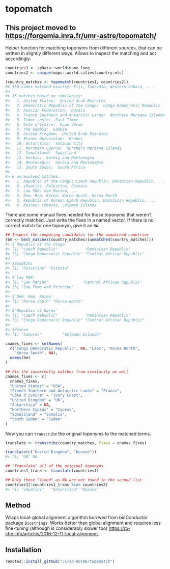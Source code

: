 
<!-- README.md is generated from README.Rmd. Please edit that file -->
topomatch
=========

## This project moved to https://forgemia.inra.fr/umr-astre/topomatch/

Helper function for matching toponyms from different sources, that can be written in slightly different ways. Allows to inspect the matching and act accordingly.

``` r
countries1 <- spData::world$name_long
countries2 <- unique(maps::world.cities$country.etc)

(country_matches <- topomatch(countries1, countries2))
#> 156 names matched exactly: Fiji, Tanzania, Western Sahara, ... 
#> 
#> 15 matches based on similarity: 
#>   1. United States:  United Arab Emirates 
#>   2. Democratic Republic of the Congo:  Congo Democratic Republic 
#>   3. Russian Federation:  Russia 
#>   4. French Southern and Antarctic Lands:  Northern Mariana Islands 
#>   5. Timor-Leste:  East Timor 
#>   6. Côte d'Ivoire:  Cape Verde 
#>   7. The Gambia:  Gambia 
#>   8. United Kingdom:  United Arab Emirates 
#>   9. Brunei Darussalam:  Brunei 
#>   10. Antarctica:  Vatican City 
#>   11. Northern Cyprus:  Northern Mariana Islands 
#>   12. Somaliland:  Swaziland 
#>   13. Serbia:  Serbia and Montenegro 
#>   14. Montenegro:  Serbia and Montenegro 
#>   15. South Sudan:  South Africa 
#> 
#> 6 unresolved matches: 
#>   1. Republic of the Congo: Czech Republic, Dominican Republic, ... 
#>   2. eSwatini: Palestine, Estonia 
#>   3. Lao PDR: San Marino, ... 
#>   4. Dem. Rep. Korea: Korea South, Korea North 
#>   5. Republic of Korea: Czech Republic, Dominican Republic, ... 
#>   6. Kosovo: Comoros, Solomon Islands
```

There are some manual fixes needed for those toponyms that weren't correctly matched. Just write the fixes in a named vector. If there is no correct match for one toponym, give it an `NA`.

``` r
## Inspect the competing candidates for the unmatched countries
(bm <- best_matches(country_matches)[unmatched(country_matches)])
#> $`Republic of the Congo`
#> [1] "Czech Republic"            "Dominican Republic"       
#> [3] "Congo Democratic Republic" "Central African Republic" 
#> 
#> $eSwatini
#> [1] "Palestine" "Estonia"  
#> 
#> $`Lao PDR`
#> [1] "San Marino"               "Central African Republic"
#> [3] "Sao Tome and Principe"   
#> 
#> $`Dem. Rep. Korea`
#> [1] "Korea South" "Korea North"
#> 
#> $`Republic of Korea`
#> [1] "Czech Republic"            "Dominican Republic"       
#> [3] "Congo Democratic Republic" "Central African Republic" 
#> 
#> $Kosovo
#> [1] "Comoros"         "Solomon Islands"

cnames_fixes <- setNames(
  c("Congo Democratic Republic", NA, "Laos", "Korea North",
    "Korea South", NA),
  names(bm)
)

## Fix the incorrectly matches from similarity as well
cnames_fixes <- c(
  cnames_fixes,
  "United States" = "USA",
  "French Southern and Antarctic Lands" = "France",
  "Côte d'Ivoire" = "Ivory Coast",
  "United Kingdom" = "UK",
  "Antarctica" = NA,
  "Northern Cyprus" = "Cyprus",
  "Somaliland" = "Somalia",
  "South Sudan" = "Sudan"
)
```

Now you can `transcribe` the original toponyms to the matched terms.

``` r
translate <- transcribe(country_matches, fixes = cnames_fixes)

translate(c("United Kingdom", "Kosovo"))
#> [1] "UK" NA

## "Translate" all of the original toponyms
countries1_trans <- translate(countries1)

## Only those "fixed" as NA are not found in the second list
countries1[!countries1_trans %in% countries2]
#> [1] "eSwatini"   "Antarctica" "Kosovo"
```

Method
------

Wraps local-global alignment algorithm borrwed from bioConductor package `Biostrings`. Works better than global alignment and requires less fine-tuning (although is considerably slower too) <https://ro-che.info/articles/2016-12-11-local-alignment>.

Installation
------------

``` r
remotes::install_github("Cirad-ASTRE/topomatch")
```

<!-- You can install the released version of topomatch from [CRAN](https://CRAN.R-project.org) with: -->
<!-- ``` r -->
<!-- install.packages("topomatch") -->
<!-- ``` -->
